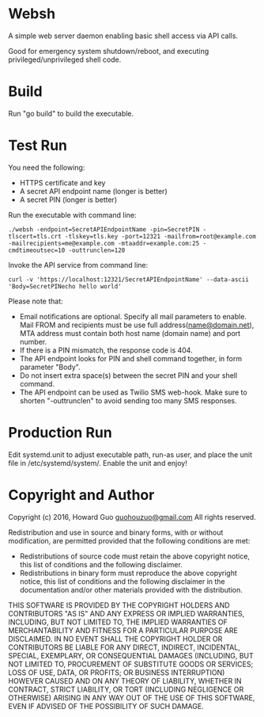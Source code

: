 Websh
=====
A simple web server daemon enabling basic shell access via API calls.

Good for emergency system shutdown/reboot, and executing privileged/unprivileged shell code.

Build
=================
Run "go build" to build the executable.

Test Run
========
You need the following:

- HTTPS certificate and key
- A secret API endpoint name (longer is better)
- A secret PIN (longer is better)

Run the executable with command line:

    ./websh -endpoint=SecretAPIEndpointName -pin=SecretPIN -tlscert=tls.crt -tlskey=tls.key -port=12321 -mailfrom=root@example.com -mailrecipients=me@example.com -mtaaddr=example.com:25 -cmdtimeoutsec=10 -outtrunclen=120

Invoke the API service from command line:

    curl -v 'https://localhost:12321/SecretAPIEndpointName' --data-ascii 'Body=SecretPINecho hello world'

Please note that:

- Email notifications are optional. Specify all mail parameters to enable. Mail FROM and recipients must be use full address(name@domain.net), MTA address must contain both host name (domain name) and port number.
- If there is a PIN mismatch, the response code is 404.
- The API endpoint looks for PIN and shell command together, in form parameter "Body".
- Do not insert extra space(s) between the secret PIN and your shell command.
- The API endpoint can be used as Twilio SMS web-hook. Make sure to shorten "-outtrunclen" to avoid sending too many SMS responses.

Production Run
==============
Edit systemd.unit to adjust executable path, run-as user, and place the unit file in /etc/systemd/system/. Enable the unit and enjoy!

Copyright and Author
====================
Copyright (c) 2016, Howard Guo <guohouzuo@gmail.com>
All rights reserved.

Redistribution and use in source and binary forms, with or without modification, are permitted provided that the following conditions are met:
- Redistributions of source code must retain the above copyright notice, this list of conditions and the following disclaimer.
- Redistributions in binary form must reproduce the above copyright notice, this list of conditions and the following disclaimer in the documentation and/or other materials provided with the distribution.

THIS SOFTWARE IS PROVIDED BY THE COPYRIGHT HOLDERS AND CONTRIBUTORS "AS IS" AND ANY EXPRESS OR IMPLIED WARRANTIES, INCLUDING, BUT NOT LIMITED TO, THE IMPLIED WARRANTIES OF MERCHANTABILITY AND FITNESS FOR A PARTICULAR PURPOSE ARE DISCLAIMED. IN NO EVENT SHALL THE COPYRIGHT HOLDER OR CONTRIBUTORS BE LIABLE FOR ANY DIRECT, INDIRECT, INCIDENTAL, SPECIAL, EXEMPLARY, OR CONSEQUENTIAL DAMAGES (INCLUDING, BUT NOT LIMITED TO, PROCUREMENT OF SUBSTITUTE GOODS OR SERVICES; LOSS OF USE, DATA, OR PROFITS; OR BUSINESS INTERRUPTION) HOWEVER CAUSED AND ON ANY THEORY OF LIABILITY, WHETHER IN CONTRACT, STRICT LIABILITY, OR TORT (INCLUDING NEGLIGENCE OR OTHERWISE) ARISING IN ANY WAY OUT OF THE USE OF THIS SOFTWARE, EVEN IF ADVISED OF THE POSSIBILITY OF SUCH DAMAGE.
